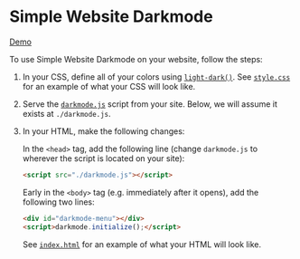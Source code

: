 # Simple Website Darkmode

[Demo](https://riceissa.github.io/simple-website-darkmode/)

To use Simple Website Darkmode on your website, follow the steps:

1. In your CSS, define all of your colors using [`light-dark()`](https://developer.mozilla.org/en-US/docs/Web/CSS/color_value/light-dark). See [`style.css`](docs/style.css) for an example of what your CSS will look like.

2. Serve the [`darkmode.js`](docs/darkmode.js) script from your site. Below, we will assume it exists at `./darkmode.js`.

3. In your HTML, make the following changes:

   In the `<head>` tag, add the following line (change `darkmode.js` to wherever the script is located on your site):

   ```html
   <script src="./darkmode.js"></script>
   ```

   Early in the `<body>` tag (e.g. immediately after it opens), add the following two lines:

   ```html
   <div id="darkmode-menu"></div>
   <script>darkmode.initialize();</script>
   ```

   See [`index.html`](docs/index.html) for an example of what your HTML will look like.
